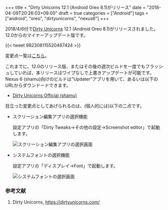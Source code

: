 +++
title = "Dirty Unicorns 12.1 (Android Oreo 8.1)がリリース"
date = "2018-04-09T20:26:03+09:00"
draft = true
categories = ["Android"]
tags = ["android", "oreo", "dirtyunicorns", "nexus6"]
+++

2018/4/6付で[Dirty Unicorns](https://dirtyunicorns.com/) 12.1 (Android Oreo 8.1)がリリースされました。12.0からのマイナーアップデート版です。

{{< tweet 982308115520487424 >}}

変更点一覧は[こちら](https://dirtyunicorns.com/2018/04/06/du12-1-is-here/)。

これまでに、12.0のリリース版、またはその後の週次ビルドを一度でもフラッシュしていれば、本リリースはワイプなしで上書きアップデートが可能です。Nexus 6 (shamu)向けのビルドは"Updater"アプリを用いて、あるいは以下のURLからダウンドードできます。

- [Dirty Unicorns Official (shamu)](https://download.dirtyunicorns.com/?dir=shamu/Official)

目立った変更点としてあげられるのは、(個人的には)以下の二点です。

- スクリーション編集アプリの選択機能

    設定アプリの「Dirty Tweaks→その他の設定→Screenshot editor」で起動します。

    ![スクリーション編集アプリの選択画面](/img/android/dirty-unicorns-screenshot-editor-select.png)

- システムフォントの選択機能

    設定アプリの「ディスプレイ→Font」で起動します。

    ![システムフォントの選択画面](/img/android/dirty-unicorns-system-fonr-select.png)

### 参考文献
1. Dirty Unicorns, https://dirtyunicorns.com/
